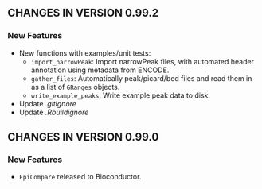## CHANGES IN VERSION 0.99.2

### New Features

* New functions with examples/unit tests:
  - `import_narrowPeak`: Import narrowPeak files, with automated header
  annotation using metadata from ENCODE.  
  - `gather_files`: Automatically peak/picard/bed files and read them in
  as a list of `GRanges` objects.  
  - `write_example_peaks`: Write example peak data to disk.
* Update *.gitignore*
* Update *.Rbuildignore*

## CHANGES IN VERSION 0.99.0

### New Features

*   `EpiCompare` released to Bioconductor.
